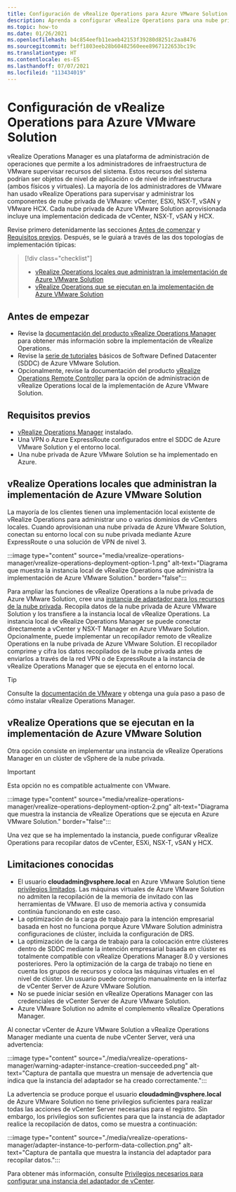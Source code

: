 ```yaml
---
title: Configuración de vRealize Operations para Azure VMware Solution
description: Aprenda a configurar vRealize Operations para una nube privada de Azure VMware Solution.
ms.topic: how-to
ms.date: 01/26/2021
ms.openlocfilehash: b4c854eefb11eaeb42153f39280d8251c2aa8476
ms.sourcegitcommit: beff1803eeb28b60482560eee8967122653bc19c
ms.translationtype: HT
ms.contentlocale: es-ES
ms.lasthandoff: 07/07/2021
ms.locfileid: "113434019"
---
```

# <a name="configure-vrealize-operations-for-azure-vmware-solution"></a>Configuración de vRealize Operations para Azure VMware Solution


vRealize Operations Manager es una plataforma de administración de operaciones que permite a los administradores de infraestructura de VMware supervisar recursos del sistema. Estos recursos del sistema podrían ser objetos de nivel de aplicación o de nivel de infraestructura (ambos físicos y virtuales). La mayoría de los administradores de VMware han usado vRealize Operations para supervisar y administrar los componentes de nube privada de VMware: vCenter, ESXi, NSX-T, vSAN y VMware HCX.  Cada nube privada de Azure VMware Solution aprovisionada incluye una implementación dedicada de vCenter, NSX-T, vSAN y HCX. 

Revise primero detenidamente las secciones [Antes de comenzar](#before-you-begin) y [Requisitos previos](#prerequisites). Después, se le guiará a través de las dos topologías de implementación típicas:

> [!div class="checklist"]
> * [vRealize Operations locales que administran la implementación de Azure VMware Solution](#on-premises-vrealize-operations-managing-azure-vmware-solution-deployment)
> * [vRealize Operations que se ejecutan en la implementación de Azure VMware Solution](#vrealize-operations-running-on-azure-vmware-solution-deployment)

## <a name="before-you-begin"></a>Antes de empezar
* Revise la [documentación del producto vRealize Operations Manager](https://docs.vmware.com/en/vRealize-Operations-Manager/8.1/com.vmware.vcom.vapp.doc/GUID-7FFC61A0-7562-465C-A0DC-46D092533984.html) para obtener más información sobre la implementación de vRealize Operations. 
* Revise la [serie de tutoriales](tutorial-network-checklist.md) básicos de Software Defined Datacenter (SDDC) de Azure VMware Solution.
* Opcionalmente, revise la documentación del producto [vRealize Operations Remote Controller](https://docs.vmware.com/en/vRealize-Operations-Manager/8.1/com.vmware.vcom.vapp.doc/GUID-263F9219-E801-4383-8A59-E84F3D01ED6B.html) para la opción de administración de vRealize Operations local de la implementación de Azure VMware Solution. 


## <a name="prerequisites"></a>Requisitos previos
* [vRealize Operations Manager](https://docs.vmware.com/en/vRealize-Operations-Manager/8.1/com.vmware.vcom.vapp.doc/GUID-7FFC61A0-7562-465C-A0DC-46D092533984.html) instalado.
* Una VPN o Azure ExpressRoute configurados entre el SDDC de Azure VMware Solution y el entorno local.
* Una nube privada de Azure VMware Solution se ha implementado en Azure.



## <a name="on-premises-vrealize-operations-managing-azure-vmware-solution-deployment"></a>vRealize Operations locales que administran la implementación de Azure VMware Solution
La mayoría de los clientes tienen una implementación local existente de vRealize Operations para administrar uno o varios dominios de vCenters locales. Cuando aprovisionan una nube privada de Azure VMware Solution, conectan su entorno local con su nube privada mediante Azure ExpressRoute o una solución de VPN de nivel 3.  

:::image type="content" source="media/vrealize-operations-manager/vrealize-operations-deployment-option-1.png" alt-text="Diagrama que muestra la instancia local de vRealize Operations que administra la implementación de Azure VMware Solution." border="false":::

Para ampliar las funciones de vRealize Operations a la nube privada de Azure VMware Solution, cree una [instancia de adaptador para los recursos de la nube privada](https://docs.vmware.com/en/vRealize-Operations-Manager/8.1/com.vmware.vcom.config.doc/GUID-640AD750-301E-4D36-8293-1BFEB67E2600.html). Recopila datos de la nube privada de Azure VMware Solution y los transfiere a la instancia local de vRealize Operations. La instancia local de vRealize Operations Manager se puede conectar directamente a vCenter y NSX-T Manager en Azure VMware Solution. Opcionalmente, puede implementar un recopilador remoto de vRealize Operations en la nube privada de Azure VMware Solution. El recopilador comprime y cifra los datos recopilados de la nube privada antes de enviarlos a través de la red VPN o de ExpressRoute a la instancia de vRealize Operations Manager que se ejecuta en el entorno local. 

> [!TIP]
> Consulte la [documentación de VMware](https://docs.vmware.com/en/vRealize-Operations-Manager/8.1/com.vmware.vcom.vapp.doc/GUID-7FFC61A0-7562-465C-A0DC-46D092533984.html) y obtenga una guía paso a paso de cómo instalar vRealize Operations Manager. 



## <a name="vrealize-operations-running-on-azure-vmware-solution-deployment"></a>vRealize Operations que se ejecutan en la implementación de Azure VMware Solution

Otra opción consiste en implementar una instancia de vRealize Operations Manager en un clúster de vSphere de la nube privada. 

>[!IMPORTANT]
>Esta opción no es compatible actualmente con VMware.

:::image type="content" source="media/vrealize-operations-manager/vrealize-operations-deployment-option-2.png" alt-text="Diagrama que muestra la instancia de vRealize Operations que se ejecuta en Azure VMware Solution." border="false":::

Una vez que se ha implementado la instancia, puede configurar vRealize Operations para recopilar datos de vCenter, ESXi, NSX-T, vSAN y HCX. 



## <a name="known-limitations"></a>Limitaciones conocidas

- El usuario **cloudadmin\@vsphere.local** en Azure VMware Solution tiene [privilegios limitados](concepts-identity.md).  Las máquinas virtuales de Azure VMware Solution no admiten la recopilación de la memoria de invitado con las herramientas de VMware.  El uso de memoria activa y consumida continúa funcionando en este caso.
- La optimización de la carga de trabajo para la intención empresarial basada en host no funciona porque Azure VMware Solution administra configuraciones de clúster, incluida la configuración de DRS.
- La optimización de la carga de trabajo para la colocación entre clústeres dentro de SDDC mediante la intención empresarial basada en clúster es totalmente compatible con vRealize Operations Manager 8.0 y versiones posteriores. Pero la optimización de la carga de trabajo no tiene en cuenta los grupos de recursos y coloca las máquinas virtuales en el nivel de clúster. Un usuario puede corregirlo manualmente en la interfaz de vCenter Server de Azure VMware Solution.
- No se puede iniciar sesión en vRealize Operations Manager con las credenciales de vCenter Server de Azure VMware Solution. 
- Azure VMware Solution no admite el complemento vRealize Operations Manager.

Al conectar vCenter de Azure VMware Solution a vRealize Operations Manager mediante una cuenta de nube vCenter Server, verá una advertencia:

:::image type="content" source="./media/vrealize-operations-manager/warning-adapter-instance-creation-succeeded.png" alt-text="Captura de pantalla que muestra un mensaje de advertencia que indica que la instancia del adaptador se ha creado correctamente.":::

La advertencia se produce porque el usuario **cloudadmin\@vsphere.local** de Azure VMware Solution no tiene privilegios suficientes para realizar todas las acciones de vCenter Server necesarias para el registro. Sin embargo, los privilegios son suficientes para que la instancia de adaptador realice la recopilación de datos, como se muestra a continuación:

:::image type="content" source="./media/vrealize-operations-manager/adapter-instance-to-perform-data-collection.png" alt-text="Captura de pantalla que muestra la instancia del adaptador para recopilar datos.":::

Para obtener más información, consulte [Privilegios necesarios para configurar una instancia del adaptador de vCenter](https://docs.vmware.com/en/vRealize-Operations-Manager/8.1/com.vmware.vcom.core.doc/GUID-3BFFC92A-9902-4CF2-945E-EA453733B426.html).

<!-- LINKS - external -->


<!-- LINKS - internal -->




